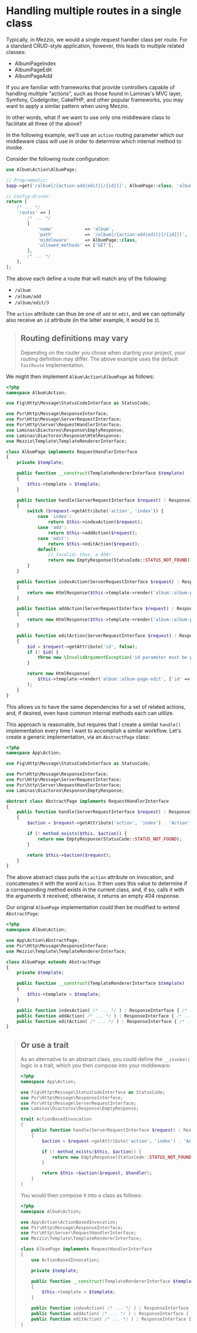 # Handling multiple routes in a single class

Typically, in Mezzio, we would a single request handler class per route. For
a standard CRUD-style application, however, this leads to multiple related
classes:

- AlbumPageIndex
- AlbumPageEdit
- AlbumPageAdd

If you are familiar with frameworks that provide controllers capable of handling
multiple "actions", such as those found in Laminas's MVC layer, Symfony,
CodeIgniter, CakePHP, and other popular frameworks, you may want to apply a
similar pattern when using Mezzio.

In other words, what if we want to use only one middleware class to facilitate
all three of the above?

In the following example, we'll use an `action` routing parameter which our
middleware class will use in order to determine which internal method to invoke.

Consider the following route configuration:

```php
use Album\Action\AlbumPage;

// Programmatic:
$app->get('/album[/{action:add|edit}[/{id}]]', AlbumPage::class, 'album');

// Config-driven:
return [
    /* ... */
    'routes' => [
        /* ... */
        [
            'name'            => 'album',
            'path'            => '/album[/{action:add|edit}[/{id}]]',
            'middleware'      => AlbumPage::class,
            'allowed_methods' => ['GET'],
        ],
        /* ... */
    ],
];
```
The above each define a route that will match any of the following:

- `/album`
- `/album/add`
- `/album/edit/3`

The `action` attribute can thus be one of `add` or `edit`, and we can optionally
also receive an `id` attribute (in the latter example, it would be `3`).

> ## Routing definitions may vary
>
> Depending on the router you chose when starting your project, your routing
> definition may differ. The above example uses the default `FastRoute`
> implementation.

We might then implement `Album\Action\AlbumPage` as follows:

```php
<?php
namespace Album\Action;

use Fig\Http\Message\StatusCodeInterface as StatusCode;

use Psr\Http\Message\ResponseInterface;
use Psr\Http\Message\ServerRequestInterface;
use Psr\Http\Server\RequestHandlerInterface;
use Laminas\Diactoros\Response\EmptyResponse;
use Laminas\Diactoros\Response\HtmlResponse;
use Mezzio\Template\TemplateRendererInterface;

class AlbumPage implements RequestHandlerInterface
{
    private $template;

    public function __construct(TemplateRendererInterface $template)
    {
        $this->template = $template;
    }

    public function handle(ServerRequestInterface $request) : ResponseInterface
    {
        switch ($request->getAttribute('action', 'index')) {
            case 'index':
                return $this->indexAction($request);
            case 'add':
                return $this->addAction($request);
            case 'edit':
                return $this->editAction($request);
            default:
                // Invalid; thus, a 404!
                return new EmptyResponse(StatusCode::STATUS_NOT_FOUND);
        }
    }

    public function indexAction(ServerRequestInterface $request) : ResponseInterface
    {
        return new HtmlResponse($this->template->render('album::album-page'));
    }

    public function addAction(ServerRequestInterface $request) : ResponseInterface
    {
        return new HtmlResponse($this->template->render('album::album-page-add'));
    }

    public function editAction(ServerRequestInterface $request) : ResponseInterface
    {
        $id = $request->getAttribute('id', false);
        if (! $id) {
            throw new \InvalidArgumentException('id parameter must be provided');
        }

        return new HtmlResponse(
            $this->template->render('album::album-page-edit', ['id' => $id])
        );
    }
}
```

This allows us to have the same dependencies for a set of related actions, and,
if desired, even have common internal methods each can utilize.

This approach is reasonable, but requires that I create a similar `handle()`
implementation every time I want to accomplish a similar workflow. Let's create
a generic implementation, via an `AbstractPage` class:

```php
<?php
namespace App\Action;

use Fig\Http\Message\StatusCodeInterface as StatusCode;

use Psr\Http\Message\ResponseInterface;
use Psr\Http\Message\ServerRequestInterface;
use Psr\http\Server\RequestHandlerInterface;
use Laminas\Diactoros\Response\EmptyResponse;

abstract class AbstractPage implements RequestHandlerInterface
{
    public function handle(ServerRequestInterface $request) : ResponseInterface
    {
        $action = $request->getAttribute('action', 'index') . 'Action';

        if (! method_exists($this, $action)) {
            return new EmptyResponse(StatusCode::STATUS_NOT_FOUND);
        }

        return $this->$action($request);
    }
}
```

The above abstract class pulls the `action` attribute on invocation, and
concatenates it with the word `Action`. It then uses this value to determine if
a corresponding method exists in the current class, and, if so, calls it with
the arguments it received; otherwise, it returns an empty 404 response.

Our original `AlbumPage` implementation could then be modified to extend
`AbstractPage`:

```php
<?php
namespace Album\Action;

use App\Action\AbstractPage;
use Psr\Http\Message\ResponseInterface;
use Mezzio\Template\TemplateRendererInterface;

class AlbumPage extends AbstractPage
{
    private $template;

    public function __construct(TemplateRendererInterface $template)
    {
        $this->template = $template;
    }

    public function indexAction( /* ... */ ) : ResponseInterface { /* ... */ }
    public function addAction( /* ... */ ) : ResponseInterface { /* ... */ }
    public function editAction( /* ... */ ) : ResponseInterface { /* ... */ }
}
```

> ## Or use a trait
>
> As an alternative to an abstract class, you could define the `__invoke()`
> logic in a trait, which you then compose into your middleware:
>
> ```php
> <?php
> namespace App\Action;
>
> use Fig\Http\Message\StatusCodeInterface as StatusCode;
> use Psr\Http\Message\ResponseInterface;
> use Psr\Http\Message\ServerRequestInterface;
> use Laminas\Diactoros\Response\EmptyResponse;
>
> trait ActionBasedInvocation
> {
>     public function handle(ServerRequestInterface $request) : ResponseInterface
>     {
>         $action = $request->getAttribute('action', 'index') . 'Action';
>
>         if (! method_exists($this, $action)) {
>             return new EmptyResponse(StatusCode::STATUS_NOT_FOUND);
>         }
> 
>         return $this->$action($request, $handler);
>     }
> }
> ```
>
> You would then compose it into a class as follows:
>
> ```php
> <?php
> namespace Album\Action;
>
> use App\Action\ActionBasedInvocation;
> use Psr\Http\Message\ResponseInterface;
> use Psr\Http\Server\RequestHandlerInterface;
> use Mezzio\Template\TemplateRendererInterface;
>
> class AlbumPage implements RequestHandlerInterface
> {
>     use ActionBasedInvocation;
>
>     private $template;    
>
>     public function __construct(TemplateRendererInterface $template)
>     {
>         $this->template = $template;
>     }
> 
>     public function indexAction( /* ... */ ) : ResponseInterface { /* ... */ }
>     public function addAction( /* ... */ ) : ResponseInterface { /* ... */ }
>     public function editAction( /* ... */ ) : ResponseInterface { /* ... */ }
> }
> ```
